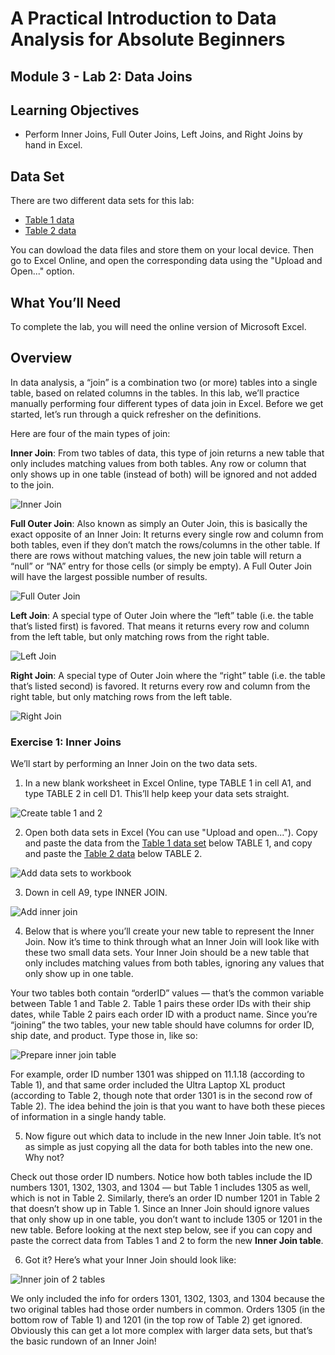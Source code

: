 # A Practical Introduction to Data Analysis for Absolute Beginners

## Module 3 - Lab 2: Data Joins

## Learning Objectives

* Perform Inner Joins, Full Outer Joins, Left Joins, and Right Joins by hand in Excel.

## Data Set

There are two different data sets for this lab:

* [Table 1 data](Module%203%20Lab%20Data%20Joins%20-%20table%201%20data.xlsx)
* [Table 2 data](Module%203%20Lab%20Data%20Joins%20-%20table%202%20data.xlsx)

You can dowload the data files and store them on your local device. Then go to Excel Online, and open the corresponding data using the "Upload and Open..." option.

## What You’ll Need

To complete the lab, you will need the online version of Microsoft Excel.

## Overview

In data analysis, a “join” is a combination two (or more) tables into a single table, based on related columns in the tables. In this lab, we’ll practice manually performing four different types of data join in Excel. Before we get started, let’s run through a quick refresher on the definitions. 

Here are four of the main types of join:

**Inner Join**: From two tables of data, this type of join returns a new table that only includes matching values from both tables. Any row or column that only shows up in one table (instead of both) will be ignored and not added to the join.

![Inner Join](img/2020-07-02-13-09-50.png)

**Full Outer Join**: Also known as simply an Outer Join, this is basically the exact opposite of an Inner Join: It returns every single row and column from both tables, even if they don’t match the rows/columns in the other table. If there are rows without matching values, the new join table will return a “null” or “NA” entry for those cells (or simply be empty). A Full Outer Join will have the largest possible number of results.

![Full Outer Join](img/2020-07-02-13-11-34.png)

**Left Join**: A special type of Outer Join where the “left” table (i.e. the table that’s listed first) is favored. That means it returns every row and column from the left table, but only matching rows from the right table.

![Left Join](img/2020-07-02-13-12-36.png)

**Right Join**: A special type of Outer Join where the “right” table (i.e. the table that’s listed second) is favored. It returns every row and column from the right table, but only matching rows from the left table.

![Right Join](img/2020-07-02-13-13-28.png)

### Exercise 1: Inner Joins

We’ll start by performing an Inner Join on the two data sets.

1. In a new blank worksheet in Excel Online, type TABLE 1 in cell A1, and type TABLE 2 in cell D1.
This’ll help keep your data sets straight.

![Create table 1 and 2](img/2020-07-02-13-16-10.png)

2. Open both data sets in Excel (You can use "Upload and open..."). Copy and paste the data from the [Table 1 data set](Module%203%20Lab%20Data%20Joins%20-%20table%201%20data.xlsx) below TABLE 1, and copy and paste the [Table 2 data](Module%203%20Lab%20Data%20Joins%20-%20table%202%20data.xlsx) below TABLE 2.

![Add data sets to workbook](img/2020-07-02-13-20-43.png)

3. Down in cell A9, type INNER JOIN.

![Add inner join](img/2020-07-02-13-22-13.png)

4. Below that is where you’ll create your new table to represent the Inner Join. Now it’s time to think through what an Inner Join will look like with these two small data sets. Your Inner Join should be a new table that only includes matching values from both tables, ignoring any values that only show up in one table.

Your two tables both contain “orderID” values — that’s the common variable between Table 1 and Table 2. Table 1 pairs these order IDs with their ship dates, while Table 2 pairs each order ID with a product name. Since you’re “joining” the two tables, your new table should have columns for order ID, ship date, and product. Type those in, like so:

![Prepare inner join table](img/2020-07-02-13-51-38.png)

For example, order ID number 1301 was shipped on 11.1.18 (according to Table 1), and that same order included the Ultra Laptop XL product (according to Table 2, though note that order 1301 is in the second row of Table 2). The idea behind the join is that you want to have both these pieces of information in a single handy table.

5. Now figure out which data to include in the new Inner Join table. It’s not as simple as just copying all the data for both tables into the new one. Why not?

Check out those order ID numbers. Notice how both tables include the ID numbers 1301, 1302, 1303, and 1304 — but Table 1 includes 1305 as well, which is not in Table 2. Similarly, there’s an order ID number 1201 in Table 2 that doesn’t show up in Table 1. Since an Inner Join should ignore values that only show up in one table, you don’t want to include 1305 or 1201 in the new
table. Before looking at the next step below, see if you can copy and paste the correct data from Tables 1 and 2 to form the new **Inner Join table**.

6. Got it? Here’s what your Inner Join should look like:

![Inner join of 2 tables](img/2020-07-02-14-10-54.png)

We only included the info for orders 1301, 1302, 1303, and 1304 because the two original tables had those order numbers in common. Orders 1305 (in the bottom row of Table 1) and 1201 (in the top row of Table 2) get ignored.
Obviously this can get a lot more complex with larger data sets, but that’s the basic rundown of an Inner Join!
